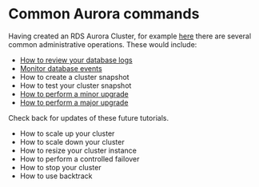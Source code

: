 # Common Aurora commands

Having created an RDS Aurora Cluster, for example <a href="create-mysql-aurora-cluster">here</a> there are several common administrative operations.
These would include:

- <a href="mysql-aurora-logs.md">How to review your database logs</a>
- <a href="mysql-aurora-events.md">Monitor database events</a>
- How to create a cluster snapshot
- How to test your cluster snapshot
- <a href="mysql-aurora-minor-upgrade.md">How to perform a minor upgrade</a>
- <a href="mysql-aurora-major-upgrade.md">How to perform a major upgrade</a>


Check back for updates of these future tutorials.

- How to scale up your cluster
- How to scale down your cluster
- How to resize your cluster instance
- How to perform a controlled failover
- How to stop your cluster
- How to use backtrack
